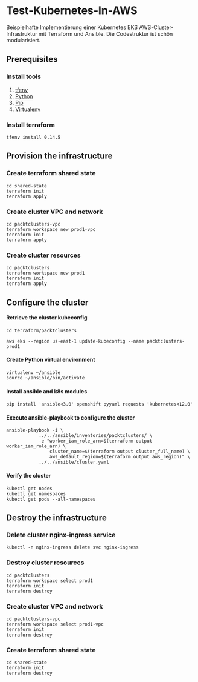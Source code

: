# Test-Kubernetes-In-AWS

Beispielhafte Implementierung einer Kubernetes EKS AWS-Cluster-Infrastruktur mit Terraform und Ansible. Die Codestruktur ist schön modularisiert.

## Prerequisites
### Install tools
 1. [tfenv](https://github.com/tfutils/tfenv)
 2. [Python](https://www.python.org/downloads/)
 3. [Pip](https://pip.pypa.io/en/stable/)
 4. [Virtualenv](https://pypi.org/project/virtualenv/)

### Install terraform
    tfenv install 0.14.5

## Provision the infrastructure

### Create terraform shared state
    cd shared-state 
    terraform init 
    terraform apply

### Create cluster VPC and network
    cd packtclusters-vpc
    terraform workspace new prod1-vpc
    terraform init 
    terraform apply

### Create cluster resources
    cd packtclusters
    terraform workspace new prod1                
    terraform init 
    terraform apply

## Configure the cluster

####  Retrieve the cluster kubeconfig

    cd terraform/packtclusters

    aws eks --region us-east-1 update-kubeconfig --name packtclusters-prod1

####  Create Python virtual environment

    virtualenv ~/ansible
    source ~/ansible/bin/activate

####  Install ansible and k8s modules

    pip install 'ansible<3.0' openshift pyyaml requests 'kubernetes<12.0'

####  Execute ansible-playbook to configure the cluster

    ansible-playbook -i \
                ../../ansible/inventories/packtclusters/ \
                -e "worker_iam_role_arn=$(terraform output worker_iam_role_arn) \
                    cluster_name=$(terraform output cluster_full_name) \
                    aws_default_region=$(terraform output aws_region)" \
                ../../ansible/cluster.yaml
#### Verify the cluster

    kubectl get nodes
    kubectl get namespaces
    kubectl get pods --all-namespaces

## Destroy the infrastructure

### Delete cluster nginx-ingress service

    kubectl -n nginx-ingress delete svc nginx-ingress

### Destroy cluster resources
    cd packtclusters
    terraform workspace select prod1                
    terraform init 
    terraform destroy
    
### Create cluster VPC and network
    cd packtclusters-vpc
    terraform workspace select prod1-vpc
    terraform init 
    terraform destroy
    
### Create terraform shared state
    cd shared-state 
    terraform init 
    terraform destroy
